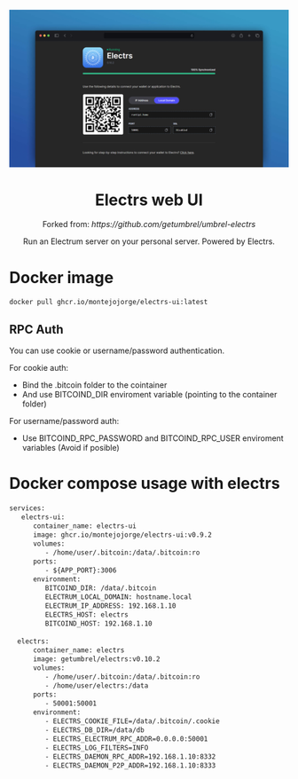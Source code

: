 <p align="center">
  <img src="electrs-ui-screenshot.png" alt="Logo">
  <h1 align="center">Electrs web UI</h1>
  <p align="center">
    Forked from: <i>https://github.com/getumbrel/umbrel-electrs</i>
  </p>
  <p align="center">
    Run an Electrum server on your personal server. Powered by Electrs.
  </p>

# Docker image
```
docker pull ghcr.io/montejojorge/electrs-ui:latest
```

## RPC Auth

You can use cookie or username/password authentication.

For cookie auth:
   - Bind the .bitcoin folder to the cointainer
   - And use BITCOIND_DIR enviroment variable (pointing to the container folder)

For username/password auth:
   - Use BITCOIND_RPC_PASSWORD and BITCOIND_RPC_USER enviroment variables (Avoid if posible)

# Docker compose usage with electrs
```
services:
   electrs-ui:
      container_name: electrs-ui
      image: ghcr.io/montejojorge/electrs-ui:v0.9.2
      volumes:
         - /home/user/.bitcoin:/data/.bitcoin:ro
      ports:
         - ${APP_PORT}:3006
      environment:
         BITCOIND_DIR: /data/.bitcoin
         ELECTRUM_LOCAL_DOMAIN: hostname.local
         ELECTRUM_IP_ADDRESS: 192.168.1.10
         ELECTRS_HOST: electrs
         BITCOIND_HOST: 192.168.1.10

  electrs:
      container_name: electrs
      image: getumbrel/electrs:v0.10.2
      volumes:
         - /home/user/.bitcoin:/data/.bitcoin:ro
         - /home/user/electrs:/data
      ports:
         - 50001:50001
      environment:
         - ELECTRS_COOKIE_FILE=/data/.bitcoin/.cookie
         - ELECTRS_DB_DIR=/data/db
         - ELECTRS_ELECTRUM_RPC_ADDR=0.0.0.0:50001
         - ELECTRS_LOG_FILTERS=INFO
         - ELECTRS_DAEMON_RPC_ADDR=192.168.1.10:8332
         - ELECTRS_DAEMON_P2P_ADDR=192.168.1.10:8333
```
